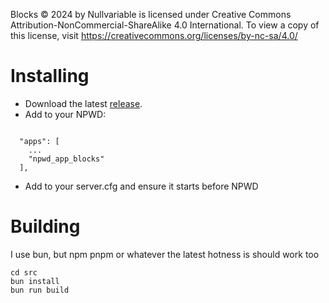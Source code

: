 Blocks © 2024 by Nullvariable is licensed under Creative Commons Attribution-NonCommercial-ShareAlike 4.0 International. To view a copy of this license, visit https://creativecommons.org/licenses/by-nc-sa/4.0/

# Installing
* Download the latest [release](https://github.com/nullvariable/npwd_app_blocks/releases/download/v1.0.0/v1.0.0.zip).
* Add to your NPWD:
```

  "apps": [
    ...
    "npwd_app_blocks"
  ],
```
* Add to your server.cfg and ensure it starts before NPWD

# Building
I use bun, but npm pnpm or whatever the latest hotness is should work too
```
cd src
bun install
bun run build
```
